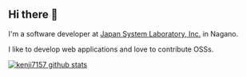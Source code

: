 ## Hi there 👋

I'm a software developer at [Japan System Laboratory, Inc.](https://jsl.co.jp/) in Nagano.

I like to develop web applications and love to contribute OSSs.

[![kenji7157 github stats](https://github-readme-stats.vercel.app/api?username=kenji7157&show_icons=true&count_private=true)](https://github.com/anuraghazra/github-readme-stats)


<!--
**kenji7157/kenji7157** is a ✨ _special_ ✨ repository because its `README.md` (this file) appears on your GitHub profile.

Here are some ideas to get you started:

- 🔭 I’m currently working on ...
- 🌱 I’m currently learning ...
- 👯 I’m looking to collaborate on ...
- 🤔 I’m looking for help with ...
- 💬 Ask me about ...
- 📫 How to reach me: ...
- 😄 Pronouns: ...
- ⚡ Fun fact: ...
-->
